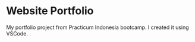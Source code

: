 # Website Portfolio

My portfolio project from Practicum Indonesia bootcamp. I created it using VSCode.
